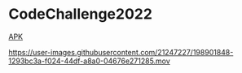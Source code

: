 # CodeChallenge2022

[APK](https://drive.google.com/drive/folders/1-pNbUK7Jl9lbEj1ifx3W4DaUrebdbWXs?usp=sharing)



https://user-images.githubusercontent.com/21247227/198901848-1293bc3a-f024-44df-a8a0-04676e271285.mov

